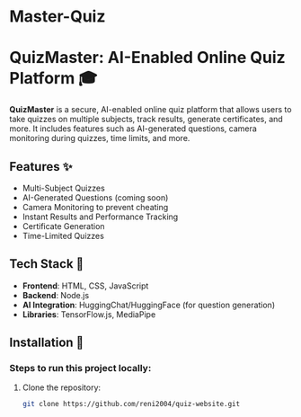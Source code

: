 # Master-Quiz
# QuizMaster: AI-Enabled Online Quiz Platform 🎓

**QuizMaster** is a secure, AI-enabled online quiz platform that allows users to take quizzes on multiple subjects, track results, generate certificates, and more. It includes features such as AI-generated questions, camera monitoring during quizzes, time limits, and more.

## Features ✨

- Multi-Subject Quizzes
- AI-Generated Questions (coming soon)
- Camera Monitoring to prevent cheating
- Instant Results and Performance Tracking
- Certificate Generation
- Time-Limited Quizzes

## Tech Stack 🚀

- **Frontend**: HTML, CSS, JavaScript
- **Backend**: Node.js
- **AI Integration**: HuggingChat/HuggingFace (for question generation)
- **Libraries**: TensorFlow.js, MediaPipe

## Installation 🔧

### Steps to run this project locally:

1. Clone the repository:
   ```bash
   git clone https://github.com/reni2004/quiz-website.git
